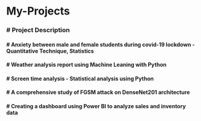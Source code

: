 # My-Projects
<h3> # Project Description</h3>
<h4> # Anxiety between male and female students during covid-19 lockdown - Quantitative Technique, Statistics </h4>
<h4> # Weather analysis report using Machine Leaning with Python </h4>
<h4> # Screen time analysis - Statistical analysis using Python </h4>
<h4> # A comprehensive study of FGSM attack on DenseNet201 architecture </h4>
<h4> # Creating a dashboard using Power BI to analyze sales and inventory data </h4>
